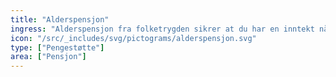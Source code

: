 ```yaml
---
title: "Alderspensjon"
ingress: "Alderspensjon fra folketrygden sikrer at du har en inntekt når du er pensjonist."
icon: "/src/_includes/svg/pictograms/alderspensjon.svg"
type: ["Pengestøtte"]
area: ["Pensjon"]
---
```

